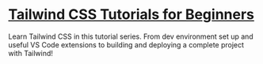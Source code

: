 # [**Tailwind CSS Tutorials for Beginners**](https://www.youtube.com/playlist?list=PL0Zuz27SZ-6M8znNpim8dRiICRrP5HPft)

Learn Tailwind CSS in this tutorial series. From dev environment set up and useful VS Code extensions to building and deploying a complete project with Tailwind!
